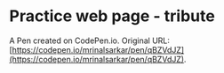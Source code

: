 # Practice web page - tribute

A Pen created on CodePen.io. Original URL: [https://codepen.io/mrinalsarkar/pen/qBZVdJZ](https://codepen.io/mrinalsarkar/pen/qBZVdJZ).


